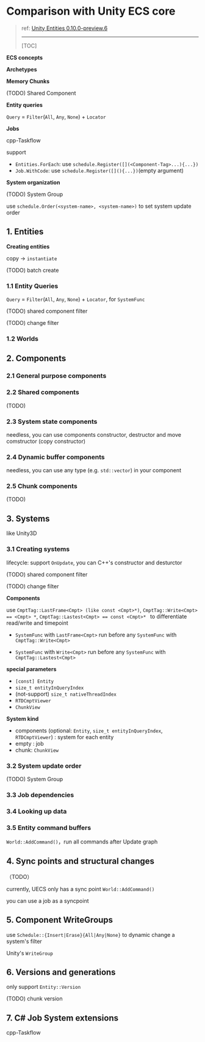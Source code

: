 # Comparison with Unity ECS core

> ref: [Unity Entities 0.10.0-preview.6](https://docs.unity3d.com/Packages/com.unity.entities@0.10/manual/index.html) 
>
> ---
>
> [TOC]

**ECS concepts** 

**Archetypes** 

**Memory Chunks** 

(TODO) Shared Component 

**Entity queries** 

`Query` = `Filter`(`All`, `Any`, `None`) + `Locator` 

**Jobs** 

cpp-Taskflow

support

- `Entities.ForEach`: use `schedule.Register([](<Component-Tag>...){...})` 
- `Job.WithCode`: use `schedule.Register([](){...})`(empty argument)

**System organization** 

(TODO) System Group

use `schedule.Order(<system-name>, <system-name>)` to set system update order

## 1. Entities

**Creating entities** 

copy -> `instantiate` 

(TODO) batch create

### 1.1 Entity Queries

`Query` = `Filter`(`All`, `Any`, `None`) + `Locator`, for `SystemFunc` 

(TODO) shared component filter

(TODO) change filter

### 1.2 Worlds

## 2. Components

### 2.1 General purpose components

### 2.2 Shared components

(TODO)

### 2.3 System state components

needless, you can use components constructor, destructor and move comstructor (copy constructor)

### 2.4 Dynamic buffer components

needless, you can use any type (e.g. `std::vector`) in your component

### 2.5 Chunk components

(TODO)

## 3. Systems

like Unity3D

### 3.1 Creating systems

lifecycle: support `OnUpdate`, you can C++'s constructor and desturctor

(TODO) shared component filter

(TODO) change filter

**Components** 

use `CmptTag::LastFrame<Cmpt> (like const <Cmpt>*)`, `CmptTag::Write<Cmpt> == <Cmpt> *`, `CmptTag::Lastest<Cmpt> == const <Cmpt>* ` to differentiate read/write and timepoint

- `SystemFunc` with `LastFrame<Cmpt>` run before any `SystemFunc` with `CmptTag::Write<Cmpt>` 

- `SystemFunc` with `Write<Cmpt>` run before any `SystemFunc` with `CmptTag::Lastest<Cmpt>` 

**special parameters** 

- `[const] Entity` 
- `size_t entityInQueryIndex` 
- (not-support) `size_t nativeThreadIndex` 
- `RTDCmptViewer` 
- `ChunkView` 

**System kind** 

- components (optional: `Entity`, `size_t entityInQueryIndex`, `RTDCmptViewer`) : system for each entity
- empty : job
- chunk: `ChunkView` 

### 3.2 System update order

(TODO) System Group

### 3.3 Job dependencies

### 3.4 Looking up data

### 3.5 Entity command buffers

`World::AddCommand()`，run all commands after Update graph

## 4. Sync points and structural changes

（TODO）

currently, UECS only has a sync point `World::AddCommand()` 

you can use a job as a syncpoint

## 5. Component WriteGroups

use `Schedule::{Insert|Erase}{All|Any|None}` to dynamic change a system's filter

Unity's `WriteGroup`  

## 6. Versions and generations

only support `Entity::Version` 

(TODO) chunk version

## 7. C# Job System extensions

cpp-Taskflow

